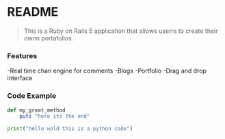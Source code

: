# README
> This is a Ruby on Rails 5 application that allows userrs to create their ownn portafolios.

### Features

-Real time chan engine for comments
-Blogs
-Portfolio
-Drag and drop interface

### Code Example

```ruby
def my_great_method
    puts "here its the end"
```


```python
print("hello wold this is a python code")
```